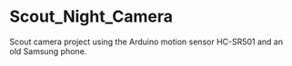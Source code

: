 # Scout_Night_Camera
Scout camera project using the Arduino motion sensor HC-SR501 and an old Samsung phone.
